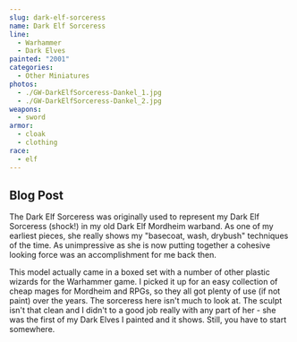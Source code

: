```yaml
---
slug: dark-elf-sorceress
name: Dark Elf Sorceress
line:
  - Warhammer
  - Dark Elves
painted: "2001"
categories:
  - Other Miniatures
photos:
  - ./GW-DarkElfSorceress-Dankel_1.jpg
  - ./GW-DarkElfSorceress-Dankel_2.jpg
weapons:
  - sword
armor:
  - cloak
  - clothing
race:
  - elf
---
```


## Blog Post

The Dark Elf Sorceress was originally used to represent my Dark Elf Sorceress (shock!) in my old Dark Elf Mordheim warband. As one of my earliest pieces, she really shows my "basecoat, wash, drybush" techniques of the time. As unimpressive as she is now putting together a cohesive looking force was an accomplishment for me back then.

This model actually came in a boxed set with a number of other plastic wizards for the Warhammer game. I picked it up for an easy collection of cheap mages for Mordheim and RPGs, so they all got plenty of use (if not paint) over the years. The sorceress here isn't much to look at. The sculpt isn't that clean and I didn't to a good job really with any part of her - she was the first of my Dark Elves I painted and it shows. Still, you have to start somewhere.
